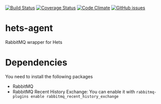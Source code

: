 [![Build Status](https://travis-ci.org/ontohub/hets-agent.svg?branch=master)](https://travis-ci.org/ontohub/hets-agent)
[![Coverage Status](https://coveralls.io/repos/github/ontohub/hets-agent/badge.svg?branch=master)](https://coveralls.io/github/ontohub/hets-agent?branch=master)
[![Code Climate](https://codeclimate.com/github/ontohub/hets-agent/badges/gpa.svg)](https://codeclimate.com/github/ontohub/hets-agent)
[![GitHub issues](https://img.shields.io/github/issues/ontohub/hets-agent.svg?maxAge=2592000)](https://waffle.io/ontohub/ontohub-backend?source=ontohub%2Fhets-agent)

# hets-agent
RabbitMQ wrapper for Hets

# Dependencies
You need to install the following packages
* RabbitMQ
* RabbitMQ Recent History Exchange: You can enable it with `rabbitmq-plugins enable rabbitmq_recent_history_exchange`
